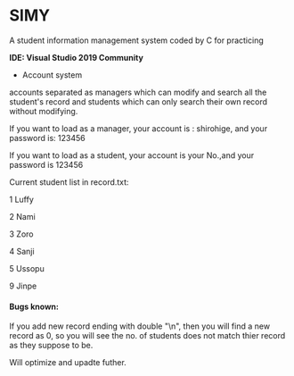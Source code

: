 # SIMY
A student information management system coded by C for practicing

**IDE: Visual Studio 2019 Community**

* Account system

accounts separated as managers which can modify and search all the student's record and students which can only search their own record without modifying.

If you want to load as a manager, your account is : shirohige, and your password is: 123456

If you want to load as a student, your account is your No.,and your password is 123456

Current student list in record.txt:

1 Luffy

2 Nami

3 Zoro

4 Sanji

5 Ussopu

9 Jinpe


#### Bugs known:

If you add new record ending with double "\n", then you will find a new record as 0, so you will see the no. of students does not match thier record as they suppose to be.

Will optimize and upadte futher.
